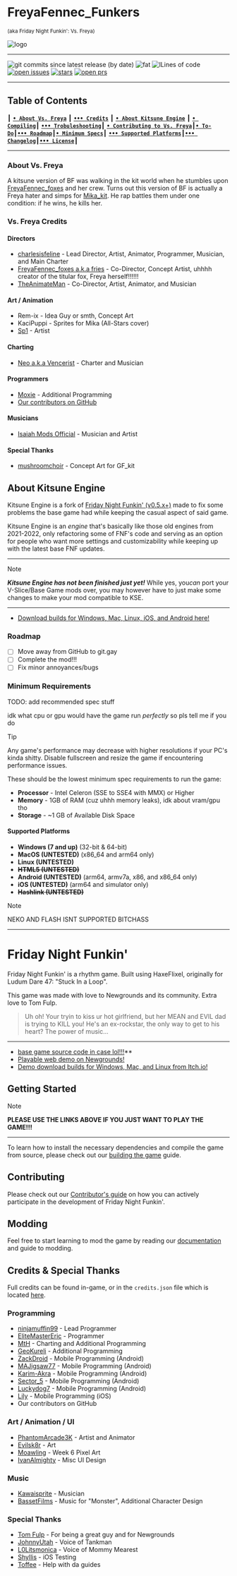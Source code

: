 # FreyaFennec_Funkers

<sub>(aka Friday Night Funkin': Vs. Freya)</sub>

![logo](https://github.com/VsFreyaDevs/VsFreyaModNew/blob/main/docs/promoBanner.png?raw=true)

-------------------------------------------------------------

![git commits since latest release (by date)](https://img.shields.io/github/commits-since/VsFreyaDevs/VsFreyaModNew/latest) ![fat](https://img.shields.io/github/repo-size/VsFreyaDevs/VsFreyaModNew) ![lLines of code](https://img.shields.io/tokei/lines/github/VsFreyaDevs/VsFreyaModNew) [![open issues](https://img.shields.io/github/issues/VsFreyaDevs/VsFreyaModNew)](https://github.com/VsFreyaDevs/VsFreyaModNew/issues) [![stars](https://img.shields.io/github/stars/VsFreyaDevs/VsFreyaModNew)](https://github.com/VsFreyaDevs/VsFreyaModNew/stargazers) [![open prs](https://img.shields.io/github/issues-pr/VsFreyaDevs/VsFreyaModNew)](https://github.com/VsFreyaDevs/VsFreyaModNew/pulls)

-------------------------------------------------------------

## Table of Contents

┃ [**`• About Vs. Freya`**](#about-vs-freya) ┃ [**`••• Credits`**](#vs-freya-credits) ┃ [**`• About Kitsune Engine`**](#about-kitsune-engine) ┃ [**`• Compiling`**](/docs/COMPILING.md)┃ [**`••• Trobuleshooting`**](/docs/troubleshooting.md)┃ [**`• Contributing to Vs. Freya`**](/docs/CONTRIBUTING.md)┃[**`• To-Do`**](/TODO.md)┃[**`••• Roadmap`**](#roadmap)┃[**`• Minimum Specs`**](#minimum-requirements)┃ [**`••• Supported Platforms`**](#supported-platforms)┃[**`••• Changelog`**](/CHANGELOG.md)┃[**`••• License`**](/LICENSE.md)┃

-------------------------------------------------------------

### About Vs. Freya

A kitsune version of BF was walking in the kit world when he stumbles upon [FreyaFennec_foxes](https://www.youtube.com/@Freyafennec_foxes1.0) and her crew. Turns out this version of BF is actually a Freya hater and simps for [Mika_kit](https://www.youtube.com/@Mika_Kit162). He rap battles them under one condition: if he wins, he kills her.

### Vs. Freya Credits

#### Directors

* [charlesisfeline](https://www.youtube.com/@charlescatyt) - Lead Director, Artist, Animator, Programmer, Musician, and Main Charter
* [FreyaFennec_foxes a.k.a fries](https://www.tiktok.com/@sandythebestclown) - Co-Director, Concept Artist, uhhhh creator of the titular fox, Freya herself!!!!!!
* [TheAnimateMan](https://www.youtube.com/channel/UCwsHVR5zkvnW4U4-Uoh118w) - Co-Director, Artist, Animator, and Musician

#### Art / Animation

* Rem-ix - Idea Guy or smth, Concept Art
* KaciPuppi - Sprites for Mika (All-Stars cover)
* [Sp1](https://x.com/Sp1_64) - Artist

#### Charting

* [Neo a.k.a Vencerist](https://www.youtube.com/@VencerVents) - Charter and Musician

#### Programmers

* [Moxie](https://github.com/moxie-coder) - Additional Programming
* [Our contributors on GitHub](https://github.com/VsFreyaDevs/VsFreyaModNew/graphs/contributors)

#### Musicians

* [Isaiah Mods Official](https://www.youtube.com/channel/UCeILJmD-UdDIqI86eadDCZQ) - Musician and Artist

#### Special Thanks

* [mushroomchoir](https://mushroomchoir.newgrounds.com/) - Concept Art for GF_kit

## About Kitsune Engine

Kitsune Engine is a fork of [Friday Night Funkin' (v0.5.x+)](https://github.com/FunkinCrew/Funkin) made to fix some problems the base game had while keeping the casual aspect of said game.

Kitsune Engine is an *engine* that's basically like those old engines from 2021-2022, only refactoring some of FNF's code and serving as an option for people who want more settings and customizability while keeping up with the latest base FNF updates.

-------------------------------------------------------------

> [!NOTE]
> ***Kitsune Engine has not been finished just yet!*** While yes, you*can* port your V-Slice/Base Game mods over, you may however have to just make some changes to make your mod compatible to KSE.

-------------------------------------------------------------

* [Download builds for Windows, Mac, Linux, iOS, and Android here!](https://github.com/VsFreyaDevs/VsFreyaModNew/actions)

### Roadmap

* [ ] Move away from GitHub to git.gay
* [ ] Complete the mod!!!
* [ ] Fix minor annoyances/bugs

### Minimum Requirements

TODO: add recommended spec stuff

idk what cpu or gpu would have the game run *perfectly* so pls tell me if you do

> [!tip]
> Any game's performance may decrease with higher resolutions if your PC's kinda shitty.
> Disable fullscreen and resize the game if encountering performance issues.

These should be the lowest minimum spec requirements to run the game:

* **Processor** - Intel Celeron (SSE to SSE4 with MMX) or Higher
* **Memory** -  1GB of RAM (cuz uhhh memory leaks), idk about vram/gpu tho
* **Storage** - ~1 GB of Available Disk Space

#### Supported Platforms

* **Windows (7 and up)** (32-bit & 64-bit)
* **MacOS (UNTESTED)** (x86_64 and arm64 only)
* **Linux (UNTESTED)**
* ~~**HTML5 (UNTESTED)**~~
* **Android (UNTESTED)** (arm64, armv7a, x86, and x86_64 only)
* **iOS (UNTESTED)** (arm64 and simulator only)
* ~~**Hashlink (UNTESTED)**~~

> [!NOTE]
> NEKO AND FLASH ISNT SUPPORTED BITCHASS

-------------------------------------------------------------

# Friday Night Funkin'

Friday Night Funkin' is a rhythm game. Built using HaxeFlixel, originally for Ludum Dare 47: "Stuck In a Loop".

This game was made with love to Newgrounds and its community. Extra love to Tom Fulp.

> Uh oh! Your tryin to kiss ur hot girlfriend, but her MEAN and EVIL dad is trying to KILL you! He's an ex-rockstar, the only way to get to his heart? The power of music...

-------------------------------------------------------------

* [base game source code in case lol!!!](https://github.com/ninjamuffin99/Funkin)**
* [Playable web demo on Newgrounds!](https://www.newgrounds.com/portal/view/770371)
* [Demo download builds for Windows, Mac, and Linux from Itch.io!](https://ninja-muffin24.itch.io/funkin)

## Getting Started

> [!NOTE]
> **PLEASE USE THE LINKS ABOVE IF YOU JUST WANT TO PLAY THE GAME!!!**

-------------------------------------------------------------

To learn how to install the necessary dependencies and compile the game from source, please check out our [building the game](/docs/COMPILING.md) guide.

## Contributing

Please check out our [Contributor's guide](/docs/CONTRIBUTING.md) on how you can actively participate in the development of Friday Night Funkin'.

## Modding

Feel free to start learning to mod the game by reading our [documentation](https://funkincrew.github.io/funkin-modding-docs/) and guide to modding.

## Credits & Special Thanks

Full credits can be found in-game, or in the `credits.json` file which is located [here](https://github.com/FunkinCrew/funkin.assets/blob/main/exclude/data/credits.json).

### Programming

* [ninjamuffin99](https://twitter.com/ninja_muffin99) - Lead Programmer
* [EliteMasterEric](https://twitter.com/EliteMasterEric) - Programmer
* [MtH](https://twitter.com/emmnyaa) - Charting and Additional Programming
* [GeoKureli](https://twitter.com/Geokureli/) - Additional Programming
* [ZackDroid](https://x.com/ZackDroidCoder) - Mobile Programming (Android)
* [MAJigsaw77](https://github.com/MAJigsaw77) - Mobile Programming (Android)
* [Karim-Akra](https://x.com/KarimAkra_0) - Mobile Programming (Android)
* [Sector_5](https://github.com/sector-a) - Mobile Programming (Android)
* [Luckydog7](https://github.com/luckydog7) - Mobile Programming (Android)
* [Lily](https://github.com/mcagabe19) - Mobile Programming (iOS)
* Our contributors on GitHub

### Art / Animation / UI

* [PhantomArcade3K](https://twitter.com/phantomarcade3k) - Artist and Animator
* [Evilsk8r](https://twitter.com/evilsk8r) - Art
* [Moawling](https://twitter.com/moawko) - Week 6 Pixel Art
* [IvanAlmighty](https://twitter.com/IvanA1mighty) - Misc UI Design

### Music

* [Kawaisprite](https://twitter.com/kawaisprite) - Musician
* [BassetFilms](https://twitter.com/Bassetfilms) - Music for "Monster", Additional Character Design

### Special Thanks

* [Tom Fulp](https://twitter.com/tomfulp) - For being a great guy and for Newgrounds
* [JohnnyUtah](https://twitter.com/JohnnyUtahNG/) - Voice of Tankman
* [L0Litsmonica](https://twitter.com/L0Litsmonica) - Voice of Mommy Mearest
* [Shyllis](https://x.com/1shyll) - iOS Testing
* [Toffee](https://x.com/toffee_caramel_) - Help with da guides

